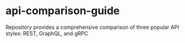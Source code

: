 # api-comparison-guide
Repository provides a comprehensive comparison of three popular API styles: REST, GraphQL, and gRPC
